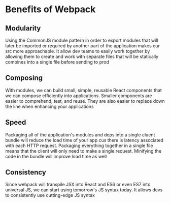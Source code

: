 # Benefits of Webpack

## Modularity

Using the CommonJS module pattern in order to export modules that will later be
imported or required by another part of the application makes our src more
approachable. It allow dev teams to easily work together by allowing them to
create and work with separate files that will be statically combines into a
single file before sending to prod

## Composing

With modules, we can build small, simple, reusable React components that we can
compose efficiently into applications. Smaller components are easier to
comprehend, test, and reuse. They are also easier to replace down the line when
enhancing your applications

## Speed

Packaging all of the application's modules and deps into a single cluent bundle
will reduce the load time of your app cus there is latency associated with each
HTTP request. Packaging everything together in a single file means that the
client will only need to make a single request. Minifying the code in the bundle
will improve load time as well

## Consistency

Since webpack will transpile JSX into React and ES6 or even ES7 into universal
JS, we can start using tomorrow's JS syntax today. It allows devs to
consistently use cutting-edge JS syntax
